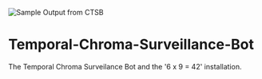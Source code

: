 ![Sample Output from CTSB](http://bitdeph.com/wp-content/uploads/2017/06/Untitled-2.png)
# Temporal-Chroma-Surveillance-Bot
The Temporal Chroma Surveilance Bot and the '6 x 9 = 42' installation.
